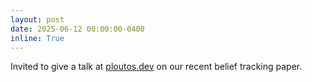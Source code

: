```yaml
---
layout: post
date: 2025-06-12 00:00:00-0400
inline: True
---
```


Invited to give a talk at [ploutos.dev](https://app.ploutos.dev/streams/flat-waxbill) on our recent belief tracking paper.